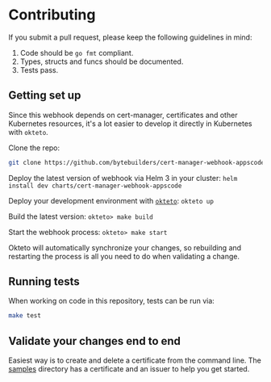 # Contributing

If you submit a pull request, please keep the following guidelines in mind:

1. Code should be `go fmt` compliant.
2. Types, structs and funcs should be documented.
3. Tests pass.

## Getting set up

Since this webhook depends on cert-manager, certificates and other Kubernetes resources, it's a lot easier to develop it directly in Kubernetes with `okteto`. 

Clone the repo:
```sh
git clone https://github.com/bytebuilders/cert-manager-webhook-appscode
```

Deploy the latest version of webhook via Helm 3 in your cluster:
`helm install dev charts/cert-manager-webhook-appscode`

Deploy your development environment with [`okteto`](https://github.com/okteto/okteto):
    `okteto up`

Build the latest version:
`okteto> make build`

Start the webhook process:
`okteto> make start`

Okteto will automatically synchronize your changes, so rebuilding and restarting the process is all you need to do when validating a change.

## Running tests

When working on code in this repository, tests can be run via:

```sh
make test
```

## Validate your changes end to end
Easiest way is to create and delete a certificate from the command line. The [samples](samples) directory has a certificate and an issuer to help you get started.
